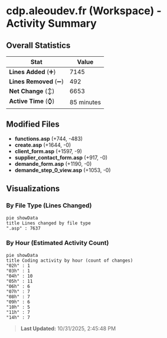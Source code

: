 # cdp.aleoudev.fr (Workspace) - Activity Summary 

## Overall Statistics

| Stat                   | Value                                                             |
| ---------------------- | ----------------------------------------------------------------- |
| **Lines Added** (➕)   | 7145                                          |
| **Lines Removed** (➖) | 492                                        |
| **Net Change** (↕)    | 6653                |
| **Active Time** (⌚)   | 85 minutes |


## Modified Files
- **functions.asp** (+744, -483)
- **create.asp** (+1644, -0)
- **client_form.asp** (+1597, -9)
- **supplier_contact_form.asp** (+917, -0)
- **demande_form.asp** (+1190, -0)
- **demande_step_0_view.asp** (+1053, -0)

## Visualizations

### By File Type (Lines Changed)

```mermaid
pie showData
title Lines changed by file type
".asp" : 7637
```

### By Hour (Estimated Activity Count)

```mermaid
pie showData
title Coding activity by hour (count of changes)
"02h" : 1
"03h" : 1
"04h" : 10
"05h" : 11
"06h" : 6
"07h" : 7
"08h" : 7
"09h" : 6
"10h" : 5
"11h" : 7
"14h" : 7
```


> **Last Updated:** 10/31/2025, 2:45:48 PM